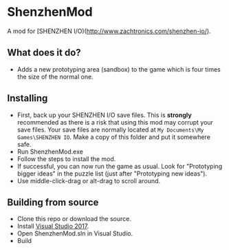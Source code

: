 ﻿# ShenzhenMod

A mod for [SHENZHEN I/O)(http://www.zachtronics.com/shenzhen-io/).

## What does it do?

* Adds a new prototyping area (sandbox) to the game which is four times the size of the normal one.

## Installing

* First, back up your SHENZHEN I/O save files. This is **strongly** recommended as there is a risk that using this mod may corrupt your save files. Your save files are normally located at ```My Documents\My Games\SHENZHEN IO```. Make a copy of this folder and put it somewhere safe.
* Run ShenzhenMod.exe
* Follow the steps to install the mod.
* If successful, you can now run the game as usual. Look for "Prototyping bigger ideas" in the puzzle list (just after "Prototyping new ideas").
* Use middle-click-drag or alt-drag to scroll around.

## Building from source

* Clone this repo or download the source.
* Install [Visual Studio 2017](https://www.visualstudio.com/downloads/).
* Open ShenzhenMod.sln in Visual Studio.
* Build

